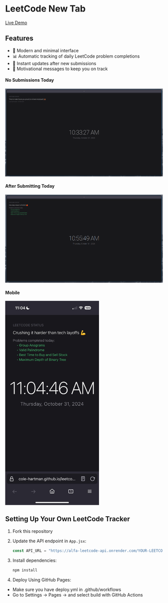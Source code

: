 # LeetCode New Tab

[Live Demo](https://cole-hartman.github.io/leetcode-new-tab/)

## Features

- 🌙 Modern and minimal interface
- 📊 Automatic tracking of daily LeetCode problem completions
- 🔄 Instant updates after new submissions
- 💭 Motivational messages to keep you on track

#### No Submissions Today
<img src='https://github.com/Cole-Hartman/leetcode-new-tab/blob/main/public/img1.png' title='Video Walkthrough' width='' alt='demo' />

#### After Submitting Today
<img src='https://github.com/Cole-Hartman/leetcode-new-tab/blob/main/public/img2.png' title='Video Walkthrough' width='' alt='demo' />

#### Mobile
<img src='https://github.com/Cole-Hartman/leetcode-new-tab/blob/main/public/img3.jpg' title='Video Walkthrough' width='300px' alt='demo' />


## Setting Up Your Own LeetCode Tracker

1. Fork this repository

2. Update the API endpoint in `App.jsx`:
   ```javascript
   const API_URL = "https://alfa-leetcode-api.onrender.com/YOUR-LEETCODE-USERNAME/submission"
   ```

3. Install dependencies:
   ```bash
   npm install
   ```

4. Deploy Using GitHub Pages:  
- Make sure you have deploy.yml in .github/workflows  
- Go to Settings -> Pages -> and select build with GitHub Actions  




